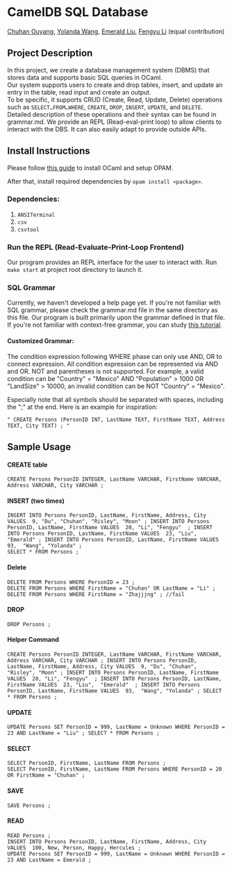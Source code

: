 # CamelDB SQL Database
[Chuhan Ouyang](), [Yolanda Wang](), [Emerald Liu](https://github.com/emerisly), [Fengyu Li]() (equal contribution)

## Project Description  
In this project, we create a database management system (DBMS) that stores data and supports basic SQL queries in OCaml.  
Our system supports users to create and drop tables, insert, and update an entry in the table, read input and create an output.  
To be specific, it supports CRUD (Create, Read, Update, Delete) operations such as `SELECT…FROM…WHERE`, `CREATE`, `DROP`, `INSERT`, `UPDATE`, and `DELETE`.  
Detailed description of these operations and their syntax can be found in grammar.md. We provide an REPL (Read-eval-print loop) to allow clients to interact with the DBS. It can also easily adapt to provide outside APIs.

## Install Instructions

Please follow [this guide](https://cs3110.github.io/textbook/chapters/preface/install.html) to install OCaml and setup OPAM.

After that, install required dependencies by `opam install <package>`.

### Dependencies:

1.   `ANSITerminal`
2.   `csv`
3.   `csvtool`

### Run the REPL (Read-Evaluate-Print-Loop Frontend)

Our program provides an REPL interface for the user to interact with. Run `make start` at project root directory to launch it.

### SQL Grammar

Currently, we haven't developed a help page yet. If you're not familiar with SQL grammar, please check the grammar.md file in the same directory as this file. Our program is built primarily upon the grammar defined in that file. If you're not familiar with context-free grammar, you can study [this tutorial](https://www.cs.cornell.edu/courses/cs2112/2021fa/lectures/lecture.html?id=parsing).


#### Customized Grammar:
The condition expression following WHERE phase can only use AND, OR to connect expression. All condition expression can be represented via AND and OR. NOT and parentheses is not supported. For example, a valid condition can be "Country" = "Mexico" AND "Population" > 1000 OR "LandSize" > 10000, an invalid condition can be NOT "Country" = "Mexico".

Especially note that all symbols should be separated with spaces, including the ";" at the end. Here is an example for inspiration: 
```
" CREATE Persons (PersonID INT, LastName TEXT, FirstName TEXT, Address TEXT, City TEXT) ; "
```


## Sample Usage  
#### CREATE table  
```
CREATE Persons PersonID INTEGER, LastName VARCHAR, FirstName VARCHAR, Address VARCHAR, City VARCHAR ; 
```

#### INSERT (two times)  
```
INSERT INTO Persons PersonID, LastName, FirstName, Address, City VALUES  9, "Du", "Chuhan", "Risley", "Moon" ; INSERT INTO Persons PersonID, LastName, FirstName VALUES  20, "Li", "Fengyu"  ; INSERT INTO Persons PersonID, LastName, FirstName VALUES  23, "Liu",  "Emerald" ; INSERT INTO Persons PersonID, LastName, FirstName VALUES  93,  "Wang", "Yolanda" ;  
SELECT * FROM Persons ; 
```

#### Delete  
```
DELETE FROM Persons WHERE PersonID = 23 ;  
DELETE FROM Persons WHERE FirstName = "Chuhan" OR LastName = "Li" ;  
DELETE FROM Persons WHERE FirstName = "Zhajjjng" ; //fail
```

#### DROP  
```
DROP Persons ;
```

#### Helper Command 
```
CREATE Persons PersonID INTEGER, LastName VARCHAR, FirstName VARCHAR, Address VARCHAR, City VARCHAR ; INSERT INTO Persons PersonID, LastName, FirstName, Address, City VALUES  9, "Du", "Chuhan", "Risley", "Moon" ; INSERT INTO Persons PersonID, LastName, FirstName VALUES  20, "Li", "Fengyu"  ; INSERT INTO Persons PersonID, LastName, FirstName VALUES  23, "Liu",  "Emerald"  ; INSERT INTO Persons PersonID, LastName, FirstName VALUES  93,  "Wang", "Yolanda" ; SELECT * FROM Persons ;
```

#### UPDATE  
```
UPDATE Persons SET PersonID = 999, LastName = Unknown WHERE PersonID = 23 AND LastName = "Liu" ; SELECT * FROM Persons ;
```

#### SELECT  
```
SELECT PersonID, FirstName, LastName FROM Persons ;  
SELECT PersonID, FirstName, LastName FROM Persons WHERE PersonID = 20 OR FirstName = "Chuhan" ;
```

#### SAVE  
```
SAVE Persons ;
```

#### READ
```
READ Persons ;  
INSERT INTO Persons PersonID, LastName, FirstName, Address, City VALUES  100, New, Person, Happy, Hercules ;  
UPDATE Persons SET PersonID = 999, LastName = Unknown WHERE PersonID = 23 AND LastName = Emerald ; 
```


